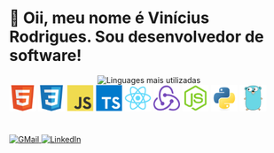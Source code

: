 # :wave: Oii, meu nome é Vinícius Rodrigues. Sou <bold>desenvolvedor de software</bold>!

<center>
  <img src="https://github-readme-stats.vercel.app/api/top-langs/?username=viniciusrodrigues1a&theme=dracula&layout=compact&langs_count=4" alt="Linguages mais utilizadas" />
</center>

<div style="display: inline-block;">
  <img alt="HTML5" height="48" width="48" src="https://raw.githubusercontent.com/devicons/devicon/master/icons/html5/html5-original.svg" />
  <img alt="CSS3" height="48" width="48" src="https://raw.githubusercontent.com/devicons/devicon/master/icons/css3/css3-original.svg" />
  <img alt="JavaScript" height="48" width="48" src="https://raw.githubusercontent.com/devicons/devicon/master/icons/javascript/javascript-original.svg" />
  <img alt="TypeScript" height="48" width="48" src="https://raw.githubusercontent.com/devicons/devicon/master/icons/typescript/typescript-original.svg" />
  <img alt="React" height="48" width="48" src="https://raw.githubusercontent.com/devicons/devicon/master/icons/react/react-original.svg" />
  <img alt="Redux" height="48" width="48" src="https://raw.githubusercontent.com/devicons/devicon/master/icons/redux/redux-original.svg" />
  <img alt="Node" height="48" width="48" src="https://raw.githubusercontent.com/devicons/devicon/master/icons/nodejs/nodejs-original.svg" />
  <img alt="Python" height="48" width="48" src="https://raw.githubusercontent.com/devicons/devicon/master/icons/python/python-original.svg" />
  <img alt="Go" height="48" width="48" src="https://raw.githubusercontent.com/devicons/devicon/master/icons/go/go-original.svg" />
</div>

#

<div>
  <a href="mailto:viniciusrodrigues.aro@gmail.com" target="_blank">
    <img src="https://img.shields.io/badge/Gmail-D14836?style=for-the-badge&logo=gmail&logoColor=white" alt="GMail" />
  </a>
  <a href="https://www.linkedin.com/in/vinicius-rodrigues-aro/" target="_blank">
    <img src="https://img.shields.io/badge/LinkedIn-0077B5?style=for-the-badge&logo=linkedin&logoColor=white" alt="LinkedIn" />
  </a>
</div>
